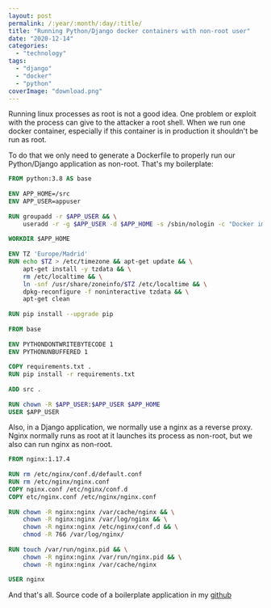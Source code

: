 ```yaml
---
layout: post
permalink: /:year/:month/:day/:title/
title: "Running Python/Django docker containers with non-root user"
date: "2020-12-14"
categories: 
  - "technology"
tags: 
  - "django"
  - "docker"
  - "python"
coverImage: "download.png"
---
```


Running linux processes as root is not a good idea. One problem or exploit with the process can give to the attacker a root shell. When we run one docker container, especially if this container is in production it shouldn't be run as root.

To do that we only need to generate a Dockerfile to properly run our Python/Django application as non-root. That's my boilerplate:

```dockerfile
FROM python:3.8 AS base
 
ENV APP_HOME=/src
ENV APP_USER=appuser
 
RUN groupadd -r $APP_USER && \
    useradd -r -g $APP_USER -d $APP_HOME -s /sbin/nologin -c "Docker image user" $APP_USER
 
WORKDIR $APP_HOME
 
ENV TZ 'Europe/Madrid'
RUN echo $TZ > /etc/timezone && apt-get update && \
    apt-get install -y tzdata && \
    rm /etc/localtime && \
    ln -snf /usr/share/zoneinfo/$TZ /etc/localtime && \
    dpkg-reconfigure -f noninteractive tzdata && \
    apt-get clean
 
RUN pip install --upgrade pip
 
FROM base
 
ENV PYTHONDONTWRITEBYTECODE 1
ENV PYTHONUNBUFFERED 1
 
COPY requirements.txt .
RUN pip install -r requirements.txt
 
ADD src .
 
RUN chown -R $APP_USER:$APP_USER $APP_HOME
USER $APP_USER
```

Also, in a Django application, we normally use a nginx as a reverse proxy. Nginx normally runs as root at it launches its process as non-root, but we also can run nginx as non-root.

```dockerfile
FROM nginx:1.17.4
 
RUN rm /etc/nginx/conf.d/default.conf
RUN rm /etc/nginx/nginx.conf
COPY nginx.conf /etc/nginx/conf.d
COPY etc/nginx.conf /etc/nginx/nginx.conf
 
RUN chown -R nginx:nginx /var/cache/nginx && \
    chown -R nginx:nginx /var/log/nginx && \
    chown -R nginx:nginx /etc/nginx/conf.d && \
    chmod -R 766 /var/log/nginx/
 
RUN touch /var/run/nginx.pid && \
    chown -R nginx:nginx /var/run/nginx.pid && \
    chown -R nginx:nginx /var/cache/nginx
 
USER nginx
```

And that's all. Source code of a boilerplate application in my [github](https://github.com/gonzalo123/django-non-root)
